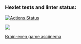 ### Hexlet tests and linter status:
[![Actions Status](https://github.com/OiJefo/frontend-project-44/workflows/hexlet-check/badge.svg)](https://github.com/OiJefo/frontend-project-44/actions)

<a href="https://codeclimate.com/github/OiJefo/frontend-project-44/maintainability"><img src="https://api.codeclimate.com/v1/badges/2e2821b7c0f028d72efe/maintainability" /></a>

<a href="https://asciinema.org/a/qE8cjjgznkK29F2jpiuUsXBtz">Brain-even game asciinema</a>